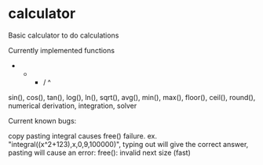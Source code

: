 # calculator

Basic calculator to do calculations

Currently implemented functions

+ - * / ^ 

sin(), cos(), tan(), log(), ln(), sqrt(), avg(), min(), max(), floor(), ceil(), round(), numerical derivation, integration, solver

Current known bugs:

copy pasting integral causes free() failure. ex. "integral((x^2+123),x,0,9,100000)", typing out will give the correct answer, pasting will cause an error: free(): invalid next size (fast)
